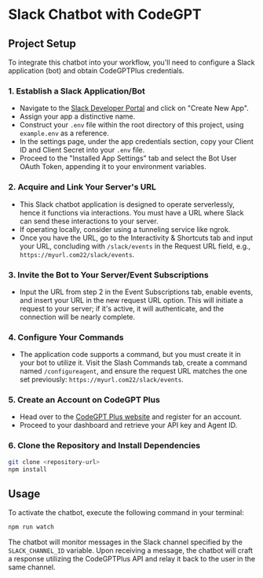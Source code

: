 # Slack Chatbot with CodeGPT

<!-- Consider adding an image for visual appeal -->

## Project Setup

To integrate this chatbot into your workflow, you'll need to configure a Slack application (bot) and obtain CodeGPTPlus credentials.

### 1. Establish a Slack Application/Bot

- Navigate to the [Slack Developer Portal](https://api.slack.com/apps) and click on "Create New App".
- Assign your app a distinctive name.
- Construct your `.env` file within the root directory of this project, using `example.env` as a reference.
- In the settings page, under the app credentials section, copy your Client ID and Client Secret into your `.env` file.
- Proceed to the "Installed App Settings" tab and select the Bot User OAuth Token, appending it to your environment variables.

### 2. Acquire and Link Your Server's URL

- This Slack chatbot application is designed to operate serverlessly, hence it functions via interactions. You must have a URL where Slack can send these interactions to your server.
- If operating locally, consider using a tunneling service like ngrok.
- Once you have the URL, go to the Interactivity & Shortcuts tab and input your URL, concluding with `/slack/events` in the Request URL field, e.g., `https://myurl.com22/slack/events`.

### 3. Invite the Bot to Your Server/Event Subscriptions

- Input the URL from step 2 in the Event Subscriptions tab, enable events, and insert your URL in the new request URL option. This will initiate a request to your server; if it's active, it will authenticate, and the connection will be nearly complete.

### 4. Configure Your Commands

- The application code supports a command, but you must create it in your bot to utilize it. Visit the Slash Commands tab, create a command named `/configureagent`, and ensure the request URL matches the one set previously: `https://myurl.com22/slack/events`.

### 5. Create an Account on CodeGPT Plus

- Head over to the [CodeGPT Plus website](https://app.codegpt.co/es/signup) and register for an account.
- Proceed to your dashboard and retrieve your API key and Agent ID.

### 6. Clone the Repository and Install Dependencies

```bash
git clone <repository-url>
npm install
```

## Usage

To activate the chatbot, execute the following command in your terminal:

```bash
npm run watch
```

The chatbot will monitor messages in the Slack channel specified by the `SLACK_CHANNEL_ID` variable. Upon receiving a message, the chatbot will craft a response utilizing the CodeGPTPlus API and relay it back to the user in the same channel.
